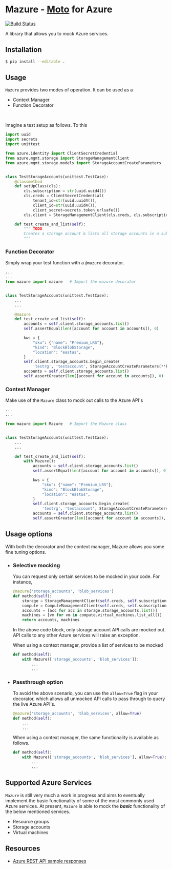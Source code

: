 # Mazure - [Moto](https://github.com/spulec/moto) for Azure

[![Build Status](https://cloud.drone.io/api/badges/tinvaan/mazure/status.svg)](https://cloud.drone.io/tinvaan/mazure)

A library that allows you to mock Azure services.

## Installation
```bash
$ pip install --editable .
```

## Usage
`Mazure` provides two modes of operation. It can be used as a <br/>
- Context Manager
- Function Decorator

<br/>

Imagine a test setup as follows. To this
```python
import uuid
import secrets
import unittest

from azure.identity import ClientSecretCredential
from azure.mgmt.storage import StorageManagementClient
from azure.mgmt.storage.models import StorageAccountCreateParameters


class TestStorageAccounts(unittest.TestCase):
    @classmethod
    def setUpClass(cls):
        cls.subscription = str(uuid.uuid4())
        cls.creds = ClientSecretCredential(
            tenant_id=str(uuid.uuid4()),
            client_id=str(uuid.uuid4()),
            client_secret=secrets.token_urlsafe())
        cls.client = StorageManagementClient(cls.creds, cls.subscription)

    def test_create_and_list(self):
        """ TODO
        Creates a storage account & lists all storage accounts in a subscription
        """
```


### Function Decorator
Simply wrap your test function with a `@mazure` decorator.

```python
...
...
from mazure import mazure   # Import the mazure decorator


class TestStorageAccounts(unittest.TestCase):
    ...
    ...

    @mazure
    def test_create_and_list(self):
        accounts = self.client.storage_accounts.list()
        self.assertEqual(len([account for account in accounts]), 0)

        kws = {
            "sku": {"name": "Premium_LRS"},
            "kind": "BlockBlobStorage",
            "location": "eastus",
        }
        self.client.storage_accounts.begin_create(
            'testrg', 'testaccount', StorageAccountCreateParameters(**kws))
        accounts = self.client.storage_accounts.list()
        self.assertGreater(len([account for account in accounts]), 0)
```

### Context Manager
Make use of the `Mazure` class to mock out calls to the Azure API's

```python
...
...

from mazure import Mazure   # Import the Mazure class


class TestStorageAccounts(unittest.TestCase):
    ...
    ...

    def test_create_and_list(self):
        with Mazure():
            accounts = self.client.storage_accounts.list()
            self.assertEqual(len([account for account in accounts]), 0)

            kws = {
                "sku": {"name": "Premium_LRS"},
                "kind": "BlockBlobStorage",
                "location": "eastus",
            }
            self.client.storage_accounts.begin_create(
                'testrg', 'testaccount', StorageAccountCreateParameters(**kws))
            accounts = self.client.storage_accounts.list()
            self.assertGreater(len([account for account in accounts]), 0)
```

## Usage options
With both the decorator and the context manager, Mazure allows you some fine tuning options.

- ### Selective mocking
    You can request only certain services to be mocked in your code. For instance,
    ```python
    @mazure('storage_accounts', 'blob_services')
    def method(self):
        storage = StorageManagementClient(self.creds, self.subscription)
        compute = ComputeManagementClient(self.creds, self.subscription)
        accounts = [acc for acc in storage.storage_accounts.list()]
        machines = [vm for vm in compute.virtual_machines.list_all()]
        return accounts, machines
    ```
    In the above code block, only storage account API calls are mocked out. API calls to any other Azure services will raise an exception.

    When using a context manager, provide a list of services to be mocked
    ```python
    def method(self):
        with Mazure(['storage_accounts', 'blob_services']):
            ...
            ...
    ```
- ### Passthrough option
    To avoid the above scenario, you can use the `allow=True` flag in your decorator, which allows all unmocked API calls to pass through to query the live Azure API's.
    ```python
    @mazure('storage_accounts', 'blob_services', allow=True)
    def method(self):
        ...
        ...
    ```
    When using a context manager, the same functionality is available as follows.
    ```python
    def method(self):
        with Mazure(['storage_accounts', 'blob_services'], allow=True):
            ...
            ...
    ```

## Supported Azure Services

`Mazure` is still very much a work in progress and aims to eventually implement the basic functionality of some of the most commonly used Azure services. At present, `Mazure` is able to mock the <em><strong>basic</strong></em> functionality of the below mentioned services.
- Resource groups
- Storage accounts
- Virtual machines


## Resources
- [Azure REST API sample responses](https://github.com/Azure/azure-rest-api-specs/tree/master/specification)
